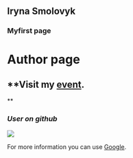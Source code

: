 ## Iryna Smolovyk


### Myfirst page


# Author page
## **Visit my [event](https://calendar.google.com/event?action=TEMPLATE&tmeid=NmEwbTZ0ZmwwODU4YmVxYWtiaWNlMTNta24gaXJlbmthc21vQG0&tmsrc=irenkasmo%40gmail.com).
**
### _User on github_


![](https://images.pexels.com/photos/110854/pexels-photo-110854.jpeg?auto=compress&cs=tinysrgb&dpr=1&w=500)


For more information you can use [Google](https://www.google.com.ua/).




